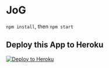 # JoG

`npm install`, then `npm start`

## Deploy this App to Heroku

[![Deploy to Heroku](https://www.herokucdn.com/deploy/button.png)](https://heroku.com/deploy)
